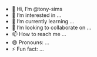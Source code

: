 - 👋 Hi, I’m @tony-sims
- 👀 I’m interested in ...
- 🌱 I’m currently learning ...
- 💞️ I’m looking to collaborate on ...
- 📫 How to reach me ...
- 😄 Pronouns: ...
- ⚡ Fun fact: ...

<!---
tony-sims/tony-sims is a ✨ special ✨ repository because its `README.md` (this file) appears on your GitHub profile.
You can click the Preview link to take a look at your changes.
--->
